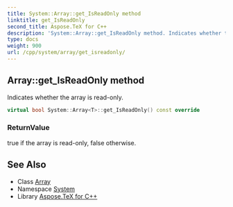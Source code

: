 ```yaml
---
title: System::Array::get_IsReadOnly method
linktitle: get_IsReadOnly
second_title: Aspose.TeX for C++
description: 'System::Array::get_IsReadOnly method. Indicates whether the array is read-only in C++.'
type: docs
weight: 900
url: /cpp/system/array/get_isreadonly/
---
```

## Array::get_IsReadOnly method


Indicates whether the array is read-only.

```cpp
virtual bool System::Array<T>::get_IsReadOnly() const override
```


### ReturnValue

true if the array is read-only, false otherwise.

## See Also

* Class [Array](../)
* Namespace [System](../../)
* Library [Aspose.TeX for C++](../../../)
